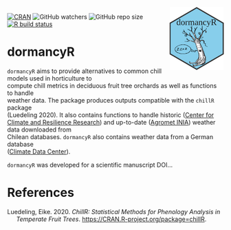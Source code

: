 
<img src="vignettes/dormancyR.png" alt = "dormancyR logo" align = "right" width = "25%" height = "25%"/>

<!-- badges: start -->

[![CRAN](https://www.r-pkg.org/badges/version/dormancyR)](https://CRAN.R-project.org/package=dormancyR)
![GitHub
watchers](https://img.shields.io/github/watchers/EduardoFernandezC/dormancyR?label=Watch&style=social)
![GitHub repo
size](https://img.shields.io/github/repo-size/EduardoFernandezC/dormancyR)
[![R build
status](https://github.com/EduardoFernandezC/dormancyR/workflows/R-CMD-check/badge.svg)](https://github.com/EduardoFernandezC/dormancyR/actions?workflow=R-CMD-check)
<!-- badges: end -->

<!-- README.md is generated from README.Rmd. Please edit that file -->

# dormancyR

`dormancyR` aims to provide alternatives to common chill models used in
horticulture to  
compute chill metrics in deciduous fruit tree orchards as well as
functions to handle  
weather data. The package produces outputs compatible with the `chillR`
package  
(Luedeling 2020). It also contains functions to handle historic ([Center
for Climate and Resilience Research](https://www.cr2.cl)) and up-to-date
([Agromet INIA](https://www.agromet.cl/datos-historicos)) weather data
downloaded from  
Chilean databases. `dormancyR` also contains weather data from a German
database  
([Climate Data Center](https://cdc.dwd.de/portal/)).

`dormancyR` was developed for a scientific manuscript DOI…

# References

<div id="refs" class="references hanging-indent">

<div id="ref-R-chillR">

Luedeling, Eike. 2020. *ChillR: Statistical Methods for Phenology
Analysis in Temperate Fruit Trees*.
<https://CRAN.R-project.org/package=chillR>.

</div>

</div>
